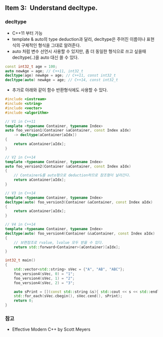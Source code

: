 ## Item 3: Understand decltype.

### decltype
* C++11 부터 가능
* template & auto의 type deduction과 달리, decltype은 주어진 이름이나 표현식의 구체적인 형식을 그대로 알려준다.
* auto 처럼 변수 선언시 사용할 수 있지만, 좀 더 동일한 형식으로 쓰고 싶을때 decltype(..)을 auto 대신 쓸 수 있다.
```C++
const int32_t age = 100;
auto newAge = age; // C++11, int32_t
decltype(age) newAge = age; // C++11, const int32_t
decltype(auto) newAge = age; // C++14, const int32_t 
```

* 추가로 아래와 같이 함수 반환형식에도 사용할 수 있다.
``` C++
#include <iostream>
#include <string>
#include <vector>
#include <algorithm>

// V1 in C++11
template <typename Container, typename Index>
auto foo_version1(Container &aContainer, const Index aIdx)
    -> decltype(aContainer[aIdx])
{
    return aContainer[aIdx];
}

// V2 in C++14
template <typename Container, typename Index>
auto foo_version2(Container &aContainer, const Index aIdx)
{
    // Container&를 auto형으로 deduction하므로 참조형이 날라간다.
    return aContainer[aIdx];
}

// V3 in C++14
template <typename Container, typename Index>
decltype(auto) foo_version3(Container &aContainer, const Index aIdx)
{
    return aContainer[aIdx];
}

// V4 in C++14
template <typename Container, typename Index>
decltype(auto) foo_version4(Container &&aContainer, const Index aIdx)
{
    // 보편참조로 rvalue, lvalue 모두 받을 수 있다.
    return std::forward<Container>(aContainer)[aIdx];
}

int32_t main()
{
    std::vector<std::string> sVec = {"A", "AB", "ABC"};
    foo_version4(sVec, 0) = "1";
    foo_version4(sVec, 1) = "2";
    foo_version4(sVec, 2) = "3";

    auto sPrint = [](const std::string &s){ std::cout << s << std::endl;};
    std::for_each(sVec.cbegin(), sVec.cend(), sPrint);
    return 0;
}
```


### 참고
* Effective Modern C++ by Scott Meyers
